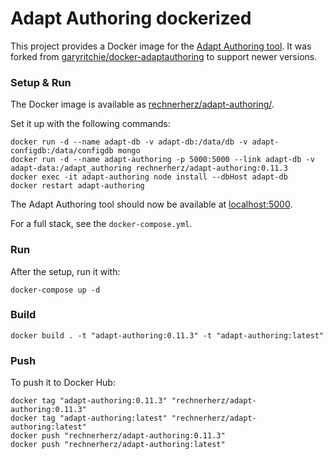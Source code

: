 # Adapt Authoring dockerized

This project provides a Docker image for the [Adapt Authoring tool](https://github.com/adaptlearning/adapt_authoring).
It was forked from [garyritchie/docker-adaptauthoring](https://github.com/garyritchie/docker-adaptauthoring) to support newer versions.
        
### Setup & Run

The Docker image is available as [rechnerherz/adapt-authoring/](https://hub.docker.com/r/rechnerherz/adapt-authoring/).

Set it up with the following commands:

```
docker run -d --name adapt-db -v adapt-db:/data/db -v adapt-configdb:/data/configdb mongo
docker run -d --name adapt-authoring -p 5000:5000 --link adapt-db -v adapt-data:/adapt_authoring rechnerherz/adapt-authoring:0.11.3
docker exec -it adapt-authoring node install --dbHost adapt-db
docker restart adapt-authoring
```

The Adapt Authoring tool should now be available at [localhost:5000](http://localhost:5000/).

For a full stack, see the `docker-compose.yml`.

### Run

After the setup, run it with:

`docker-compose up -d`

### Build

```
docker build . -t "adapt-authoring:0.11.3" -t "adapt-authoring:latest"
```

### Push

To push it to Docker Hub:

```
docker tag "adapt-authoring:0.11.3" "rechnerherz/adapt-authoring:0.11.3"
docker tag "adapt-authoring:latest" "rechnerherz/adapt-authoring:latest"
docker push "rechnerherz/adapt-authoring:0.11.3"
docker push "rechnerherz/adapt-authoring:latest"
```
